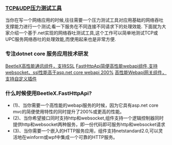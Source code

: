 ### [TCP&UDP压力测试工具](https://www.cnblogs.com/smark/archive/2013/04/15/3021829.html)
当你在写一个网络应用的时候,往往需要一个压力测试工具对应用基础的网络吞吐支撑能力进行一个测试;看一下服务在不同连接不同请求下的处理效能.
下面就为大家介绍一个基于.net实现的网络吞吐测试工具,这个工作可以简单地测试TCP或UPC服务网络吞吐的处理效能,而使用起来也是非常方便.

### 专注dotnet core 服务应用技术研发
[BeetleX高性能通讯组件，支持SSL](https://github.com/IKende/BeetleX)
[FastHttpApi简便高性能webapi组件,支持websocket、ssl性能高于asp.net core webapi 200%](https://github.com/IKende/FastHttpApi)
[高性能Webapi网关组件，支持自定义插件](https://github.com/IKende/Bumblebee)

### 什么时候使用BeetleX.FastHttpApi?
* (1)、当你需要一个高性能的webapi服务的时候，因为它具有asp.net core mvc的简便使用特性的同时提升了200%或更高的性能。
* (2)、当你希望接口同时支持http和websocket,组件支持一个逻辑控制器同时提供http和websocket两种服务，即一份代码即可服务http和websocket请求
* (3)、当你需要一个嵌入的HTTP服务应用，组件支持netstandard2.0,可以灵活地在winform或wpf中集成一个可靠的HTTP服务。

